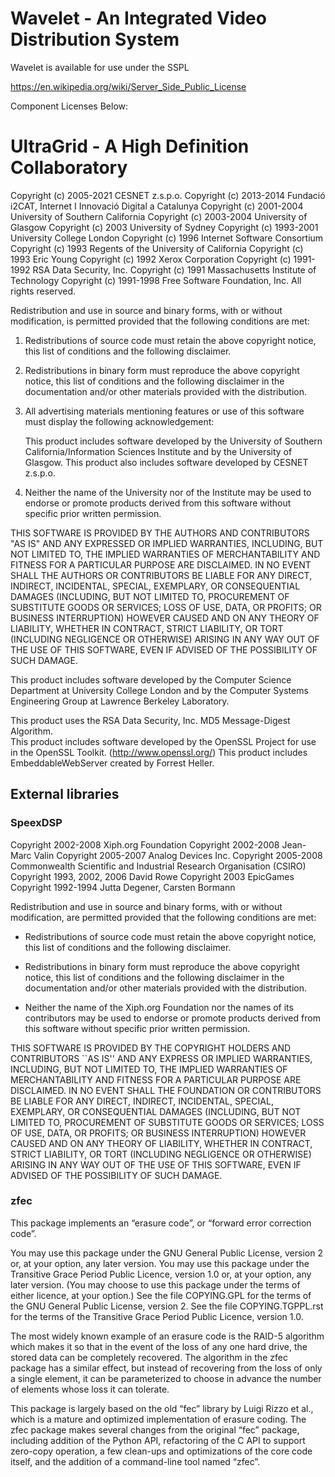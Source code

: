 Wavelet - An Integrated Video Distribution System
=================================================

Wavelet is available for use under the SSPL

https://en.wikipedia.org/wiki/Server_Side_Public_License




Component Licenses Below:

UltraGrid - A High Definition Collaboratory
===========================================

   Copyright (c) 2005-2021 CESNET z.s.p.o.
   Copyright (c) 2013-2014 Fundació i2CAT, Internet I Innovació Digital a Catalunya
   Copyright (c) 2001-2004 University of Southern California 
   Copyright (c) 2003-2004 University of Glasgow
   Copyright (c) 2003 University of Sydney
   Copyright (c) 1993-2001 University College London
   Copyright (c) 1996 Internet Software Consortium
   Copyright (c) 1993 Regents of the University of California
   Copyright (c) 1993 Eric Young
   Copyright (c) 1992 Xerox Corporation
   Copyright (c) 1991-1992 RSA Data Security, Inc.
   Copyright (c) 1991 Massachusetts Institute of Technology
   Copyright (c) 1991-1998 Free Software Foundation, Inc.
   All rights reserved.

   Redistribution and use in source and binary forms, with or without
   modification, is permitted provided that the following conditions
   are met:

   1. Redistributions of source code must retain the above copyright
      notice, this list of conditions and the following disclaimer.

   2. Redistributions in binary form must reproduce the above copyright
      notice, this list of conditions and the following disclaimer in the
      documentation and/or other materials provided with the distribution.

   3. All advertising materials mentioning features or use of this software
      must display the following acknowledgement:

        This product includes software developed by the University of 
        Southern California/Information Sciences Institute and by the 
        University of Glasgow. This product also includes software 
        developed by CESNET z.s.p.o.

   4. Neither the name of the University nor of the Institute may be used
      to endorse or promote products derived from this software without
      specific prior written permission.

   THIS SOFTWARE IS PROVIDED BY THE AUTHORS AND CONTRIBUTORS "AS IS" AND
   ANY EXPRESSED OR IMPLIED WARRANTIES, INCLUDING, BUT NOT LIMITED TO, THE
   IMPLIED WARRANTIES OF MERCHANTABILITY AND FITNESS FOR A PARTICULAR
   PURPOSE ARE DISCLAIMED. IN NO EVENT SHALL THE AUTHORS OR CONTRIBUTORS BE
   LIABLE FOR ANY DIRECT, INDIRECT, INCIDENTAL, SPECIAL, EXEMPLARY, OR
   CONSEQUENTIAL DAMAGES (INCLUDING, BUT NOT LIMITED TO, PROCUREMENT OF
   SUBSTITUTE GOODS OR SERVICES; LOSS OF USE, DATA, OR PROFITS; OR BUSINESS
   INTERRUPTION) HOWEVER CAUSED AND ON ANY THEORY OF LIABILITY, WHETHER IN
   CONTRACT, STRICT LIABILITY, OR TORT (INCLUDING NEGLIGENCE OR OTHERWISE)
   ARISING IN ANY WAY OUT OF THE USE OF THIS SOFTWARE, EVEN IF ADVISED OF
   THE POSSIBILITY OF SUCH DAMAGE.

   This product includes software developed by the Computer Science Department
   at University College London and by the Computer Systems Engineering Group 
   at Lawrence Berkeley Laboratory. 

   This product uses the RSA Data Security, Inc. MD5 Message-Digest Algorithm.  
   This product includes software developed by the OpenSSL Project
     for use in the OpenSSL Toolkit. (http://www.openssl.org/)
   This product includes EmbeddableWebServer created by Forrest Heller.

External libraries
------------------

### SpeexDSP

Copyright 2002-2008 	Xiph.org Foundation
Copyright 2002-2008 	Jean-Marc Valin
Copyright 2005-2007	Analog Devices Inc.
Copyright 2005-2008	Commonwealth Scientific and Industrial Research 
                        Organisation (CSIRO)
Copyright 1993, 2002, 2006 David Rowe
Copyright 2003 		EpicGames
Copyright 1992-1994	Jutta Degener, Carsten Bormann

Redistribution and use in source and binary forms, with or without
modification, are permitted provided that the following conditions
are met:

- Redistributions of source code must retain the above copyright
notice, this list of conditions and the following disclaimer.

- Redistributions in binary form must reproduce the above copyright
notice, this list of conditions and the following disclaimer in the
documentation and/or other materials provided with the distribution.

- Neither the name of the Xiph.org Foundation nor the names of its
contributors may be used to endorse or promote products derived from
this software without specific prior written permission.

THIS SOFTWARE IS PROVIDED BY THE COPYRIGHT HOLDERS AND CONTRIBUTORS
``AS IS'' AND ANY EXPRESS OR IMPLIED WARRANTIES, INCLUDING, BUT NOT
LIMITED TO, THE IMPLIED WARRANTIES OF MERCHANTABILITY AND FITNESS FOR
A PARTICULAR PURPOSE ARE DISCLAIMED.  IN NO EVENT SHALL THE FOUNDATION OR
CONTRIBUTORS BE LIABLE FOR ANY DIRECT, INDIRECT, INCIDENTAL, SPECIAL,
EXEMPLARY, OR CONSEQUENTIAL DAMAGES (INCLUDING, BUT NOT LIMITED TO,
PROCUREMENT OF SUBSTITUTE GOODS OR SERVICES; LOSS OF USE, DATA, OR
PROFITS; OR BUSINESS INTERRUPTION) HOWEVER CAUSED AND ON ANY THEORY OF
LIABILITY, WHETHER IN CONTRACT, STRICT LIABILITY, OR TORT (INCLUDING
NEGLIGENCE OR OTHERWISE) ARISING IN ANY WAY OUT OF THE USE OF THIS
SOFTWARE, EVEN IF ADVISED OF THE POSSIBILITY OF SUCH DAMAGE.

### zfec

This package implements an “erasure code”, or “forward error correction code”.

You may use this package under the GNU General Public License, version 2 or, at
your option, any later version. You may use this package under the Transitive
Grace Period Public Licence, version 1.0 or, at your option, any later version.
(You may choose to use this package under the terms of either licence, at your
 option.) See the file COPYING.GPL for the terms of the GNU General Public
License, version 2. See the file COPYING.TGPPL.rst for the terms of the
Transitive Grace Period Public Licence, version 1.0.

The most widely known example of an erasure code is the RAID-5 algorithm which
makes it so that in the event of the loss of any one hard drive, the stored data
can be completely recovered. The algorithm in the zfec package has a similar
effect, but instead of recovering from the loss of only a single element, it can
be parameterized to choose in advance the number of elements whose loss it can
tolerate.

This package is largely based on the old “fec” library by Luigi Rizzo et al.,
which is a mature and optimized implementation of erasure coding. The zfec
package makes several changes from the original “fec” package, including
addition of the Python API, refactoring of the C API to support zero-copy
operation, a few clean-ups and optimizations of the core code itself, and
the addition of a command-line tool named “zfec”.